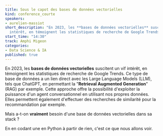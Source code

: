 ```yaml
---
title: Sous le capot des bases de données vectorielles
kind: conference_courte
speakers:
- aurelien-massiot
short_description: "En 2023, les **bases de données vectorielles** suscitent un vif
  intérêt, en témoignent les statistiques de recherche de Google Trends. [...]  En en codant une en Python à partir de rien, c'est ce que nous allons voir."
start_time: "14:30"
track: Amphi Migeon
categories:
- Data Science & IA
published: true
---
```


En 2023, les **bases de données vectorielles** suscitent un vif intérêt, en témoignent les statistiques de recherche de Google Trends. Ce type de base de données a un lien direct avec les Large Language Models (LLM), tels que ChatGPT, en permettant la "**Retrieval Augmented Generation**" (RAG) par exemple. Cette approche offre la possibilité d'exploiter la puissance d'un agent conversationnel en utilisant nos propres données. Elles permettent également d'effectuer des recherches de similarité pour la recommandation par exemple.

Mais a-t-on **vraiment** besoin d'une base de données vectorielles dans sa stack ?

En en codant une en Python à partir de rien, c'est ce que nous allons voir.
